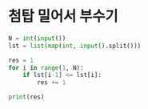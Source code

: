 # 첨탑 밀어서 부수기

```python
N = int(input())
lst = list(map(int, input().split()))

res = 1
for i in range(1, N):
    if lst[i-1] <= lst[i]:
        res += 1

print(res)
```
